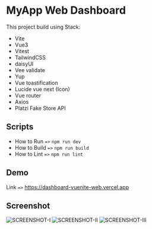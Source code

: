 # MyApp Web Dashboard

This project build using Stack:

- Vite
- Vue3
- Vitest
- TailwindCSS
- daisyUI
- Vee validate
- Yup
- Vue toastification
- Lucide vue next (Icon)
- Vue router
- Axios
- Platzi Fake Store API

## Scripts

- How to Run `=>` `npm run dev`
- How to Build `=>` `npm run build`
- How to Lint `=>` `npm run lint`

## Demo

Link `=>` https://dashboard-vuenite-web.vercel.app

## Screenshot

![SCREENSHOT-I](https://github.com/edovqL/dashboard-vuenite-web/blob/master/src/assets/screenshot-1.png?raw=true)
![SCREENSHOT-II](https://github.com/edovqL/dashboard-vuenite-web/blob/master/src/assets/screenshot-2.png?raw=true)
![SCREENSHOT-III](https://github.com/edovqL/dashboard-vuenite-web/blob/master/src/assets/screenshot-3.png?raw=true)
